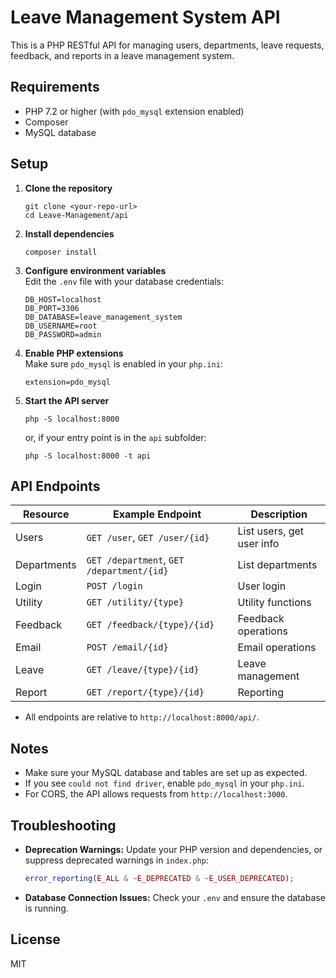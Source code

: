 # Leave Management System API

This is a PHP RESTful API for managing users, departments, leave requests, feedback, and reports in a leave management system.

## Requirements

- PHP 7.2 or higher (with `pdo_mysql` extension enabled)
- Composer
- MySQL database

## Setup

1. **Clone the repository**  
   ```
   git clone <your-repo-url>
   cd Leave-Management/api
   ```

2. **Install dependencies**  
   ```
   composer install
   ```

3. **Configure environment variables**  
   Edit the `.env` file with your database credentials:
   ```
   DB_HOST=localhost
   DB_PORT=3306
   DB_DATABASE=leave_management_system
   DB_USERNAME=root
   DB_PASSWORD=admin
   ```

4. **Enable PHP extensions**  
   Make sure `pdo_mysql` is enabled in your `php.ini`:
   ```
   extension=pdo_mysql
   ```

5. **Start the API server**  
   ```
   php -S localhost:8000
   ```
   or, if your entry point is in the `api` subfolder:
   ```
   php -S localhost:8000 -t api
   ```

## API Endpoints

| Resource      | Example Endpoint                        | Description                |
|---------------|----------------------------------------|----------------------------|
| Users         | `GET /user`, `GET /user/{id}`          | List users, get user info  |
| Departments   | `GET /department`, `GET /department/{id}` | List departments           |
| Login         | `POST /login`                          | User login                 |
| Utility       | `GET /utility/{type}`                  | Utility functions          |
| Feedback      | `GET /feedback/{type}/{id}`            | Feedback operations        |
| Email         | `POST /email/{id}`                     | Email operations           |
| Leave         | `GET /leave/{type}/{id}`               | Leave management           |
| Report        | `GET /report/{type}/{id}`              | Reporting                  |

- All endpoints are relative to `http://localhost:8000/api/`.

## Notes

- Make sure your MySQL database and tables are set up as expected.
- If you see `could not find driver`, enable `pdo_mysql` in your `php.ini`.
- For CORS, the API allows requests from `http://localhost:3000`.

## Troubleshooting

- **Deprecation Warnings:** Update your PHP version and dependencies, or suppress deprecated warnings in `index.php`:
  ```php
  error_reporting(E_ALL & ~E_DEPRECATED & ~E_USER_DEPRECATED);
  ```
- **Database Connection Issues:** Check your `.env` and ensure the database is running.

## License

MIT
